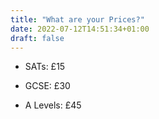 ```yaml
---
title: "What are your Prices?"
date: 2022-07-12T14:51:34+01:00
draft: false
---
```

- SATs: £15

- GCSE: £30

- A Levels: £45
